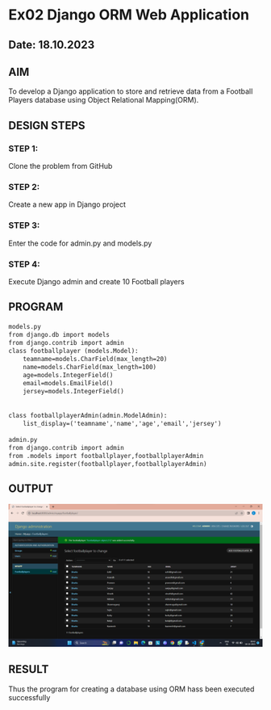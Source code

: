 # Ex02 Django ORM Web Application
## Date: 18.10.2023

## AIM
To develop a Django application to store and retrieve data from a Football Players database using Object Relational Mapping(ORM).



## DESIGN STEPS

### STEP 1:
Clone the problem from GitHub

### STEP 2:
Create a new app in Django project

### STEP 3:
Enter the code for admin.py and models.py

### STEP 4:
Execute Django admin and create 10 Football players

## PROGRAM

```
models.py
from django.db import models
from django.contrib import admin
class footballplayer (models.Model):
    teamname=models.CharField(max_length=20)
    name=models.CharField(max_length=100)
    age=models.IntegerField()
    email=models.EmailField()
    jersey=models.IntegerField()


class footballplayerAdmin(admin.ModelAdmin):
    list_display=('teamname','name','age','email','jersey')

admin.py
from django.contrib import admin
from .models import footballplayer,footballplayerAdmin
admin.site.register(footballplayer,footballplayerAdmin)    
```

## OUTPUT
![Alt text](<Screenshot 2023-10-18 084248.png>)

## RESULT
Thus the program for creating a database using ORM hass been executed successfully

